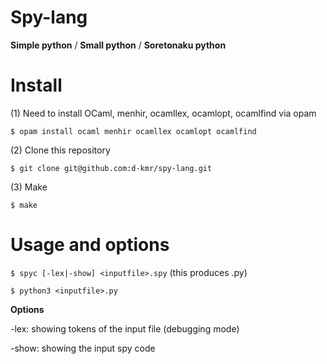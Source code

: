 # Spy-lang
**Simple python** / **Small python** / **Soretonaku python**

# Install
(1) Need to install OCaml, menhir, ocamllex, ocamlopt, ocamlfind via opam

`$ opam install ocaml menhir ocamllex ocamlopt ocamlfind`

(2) Clone this repository

`$ git clone git@github.com:d-kmr/spy-lang.git`

(3) Make

`$ make`

# Usage and options

`$ spyc [-lex|-show] <inputfile>.spy` (this produces <inputfile>.py)

`$ python3 <inputfile>.py`

**Options**

-lex: showing tokens of the input file (debugging mode)

-show: showing the input spy code
